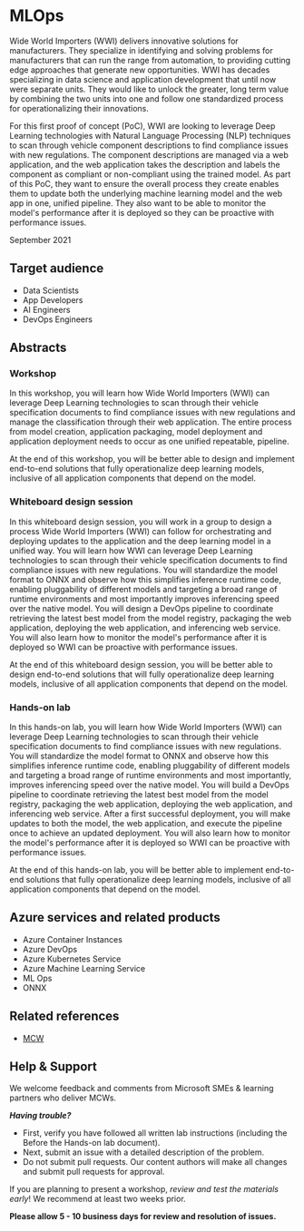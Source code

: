 # MLOps

Wide World Importers (WWI) delivers innovative solutions for manufacturers. They specialize in identifying and solving problems for manufacturers that can run the range from automation, to providing cutting edge approaches that generate new opportunities. WWI has decades specializing in data science and application development that until now were separate units. They would like to unlock the greater, long term value by combining the two units into one and follow one standardized process for operationalizing their innovations.

For this first proof of concept (PoC), WWI are looking to leverage Deep Learning technologies with Natural Language Processing (NLP) techniques to scan through vehicle component descriptions to find compliance issues with new regulations. The component descriptions are managed via a web application, and the web application takes the description and labels the component as compliant or non-compliant using the trained model. As part of this PoC, they want to ensure the overall process they create enables them to update both the underlying machine learning model and the web app in one, unified pipeline. They also want to be able to monitor the model's performance after it is deployed so they can be proactive with performance issues.

September 2021

## Target audience

- Data Scientists
- App Developers
- AI Engineers
- DevOps Engineers

## Abstracts

### Workshop

In this workshop, you will learn how Wide World Importers (WWI) can leverage Deep Learning technologies to scan through their vehicle specification documents to find compliance issues with new regulations and manage the classification through their web application. The entire process from model creation, application packaging, model deployment and application deployment needs to occur as one unified repeatable, pipeline.

At the end of this workshop, you will be better able to design and implement end-to-end solutions that fully operationalize deep learning models, inclusive of all application components that depend on the model.

### Whiteboard design session

In this whiteboard design session, you will work in a group to design a process Wide World Importers (WWI) can follow for orchestrating and deploying updates to the application and the deep learning model in a unified way. You will learn how WWI can leverage Deep Learning technologies to scan through their vehicle specification documents to find compliance issues with new regulations. You will standardize the model format to ONNX and observe how this simplifies inference runtime code, enabling pluggability of different models and targeting a broad range of runtime environments and most importantly improves inferencing speed over the native model. You will design a DevOps pipeline to coordinate retrieving the latest best model from the model registry, packaging the web application, deploying the web application, and inferencing web service. You will also learn how to monitor the model's performance after it is deployed so WWI can be proactive with performance issues.

At the end of this whiteboard design session, you will be better able to design end-to-end solutions that will fully operationalize deep learning models, inclusive of all application components that depend on the model.

### Hands-on lab

In this hands-on lab, you will learn how Wide World Importers (WWI) can leverage Deep Learning technologies to scan through their vehicle specification documents to find compliance issues with new regulations. You will standardize the model format to ONNX and observe how this simplifies inference runtime code, enabling pluggability of different models and targeting a broad range of runtime environments and most importantly, improves inferencing speed over the native model. You will build a DevOps pipeline to coordinate retrieving the latest best model from the model registry, packaging the web application, deploying the web application, and inferencing web service. After a first successful deployment, you will make updates to both the model, the web application, and execute the pipeline once to achieve an updated deployment. You will also learn how to monitor the model's performance after it is deployed so WWI can be proactive with performance issues.

At the end of this hands-on lab, you will be better able to implement end-to-end solutions that fully operationalize deep learning models, inclusive of all application components that depend on the model.

## Azure services and related products

- Azure Container Instances
- Azure DevOps
- Azure Kubernetes Service
- Azure Machine Learning Service
- ML Ops
- ONNX
  
## Related references

- [MCW](https://github.com/Microsoft/MCW)

## Help & Support

We welcome feedback and comments from Microsoft SMEs & learning partners who deliver MCWs.  

***Having trouble?***

- First, verify you have followed all written lab instructions (including the Before the Hands-on lab document).
- Next, submit an issue with a detailed description of the problem.
- Do not submit pull requests. Our content authors will make all changes and submit pull requests for approval.

If you are planning to present a workshop, *review and test the materials early*! We recommend at least two weeks prior.

**Please allow 5 - 10 business days for review and resolution of issues.**
